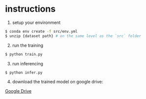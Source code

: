 # instructions

1. setup your environment

```bash
$ conda env create -f src/env.yml
$ unzip {dataset path} # on the same level as the `src` folder
```

2. run the training

```bash
$ python train.py
```

3. run inferencing
  
```bash
$ python infer.py
```

4. download the trained model on google drive:

[Google Drive](https://drive.google.com/file/d/1ynfv3jCqHXqC2JtD5pChZlO3Wsgx5Z3b/view?usp=sharing)
